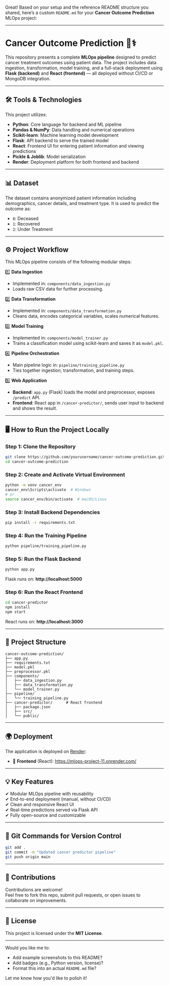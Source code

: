 Great! Based on your setup and the reference README structure you shared, here’s a custom `README.md` for your **Cancer Outcome Prediction** MLOps project:

---

# **Cancer Outcome Prediction** 🧬⚕️  

This repository presents a complete **MLOps pipeline** designed to predict cancer treatment outcomes using patient data. The project includes data ingestion, transformation, model training, and a full-stack deployment using **Flask (backend)** and **React (frontend)** — all deployed without CI/CD or MongoDB integration.

---

## 🛠 **Tools & Technologies**  
This project utilizes:  
- **Python**: Core language for backend and ML pipeline  
- **Pandas & NumPy**: Data handling and numerical operations  
- **Scikit-learn**: Machine learning model development  
- **Flask**: API backend to serve the trained model  
- **React**: Frontend UI for entering patient information and viewing predictions  
- **Pickle & Joblib**: Model serialization  
- **Render**: Deployment platform for both frontend and backend  

---

## 📊 **Dataset**  
The dataset contains anonymized patient information including demographics, cancer details, and treatment type. It is used to predict the outcome as:  
- `0`: Deceased  
- `1`: Recovered  
- `2`: Under Treatment  

---

## ⚙️ **Project Workflow**

This MLOps pipeline consists of the following modular steps:  

1️⃣ **Data Ingestion**  
- Implemented in: `components/data_ingestion.py`  
- Loads raw CSV data for further processing.

2️⃣ **Data Transformation**  
- Implemented in: `components/data_transformation.py`  
- Cleans data, encodes categorical variables, scales numerical features.

3️⃣ **Model Training**  
- Implemented in: `components/model_trainer.py`  
- Trains a classification model using scikit-learn and saves it as `model.pkl`.

4️⃣ **Pipeline Orchestration**  
- Main pipeline logic in: `pipeline/training_pipeline.py`  
- Ties together ingestion, transformation, and training steps.

5️⃣ **Web Application**  
- **Backend**: `app.py` (Flask) loads the model and preprocessor, exposes `/predict` API.  
- **Frontend**: React app in `/cancer-predictor/`, sends user input to backend and shows the result.

---

## 🖥 **How to Run the Project Locally**

### Step 1: Clone the Repository  
```bash
git clone https://github.com/yourusername/cancer-outcome-prediction.git
cd cancer-outcome-prediction
```

### Step 2: Create and Activate Virtual Environment  
```bash
python -m venv cancer_env
cancer_env\Scripts\activate  # Windows
# or
source cancer_env/bin/activate  # macOS/Linux
```

### Step 3: Install Backend Dependencies  
```bash
pip install -r requirements.txt
```

### Step 4: Run the Training Pipeline  
```bash
python pipeline/training_pipeline.py
```

### Step 5: Run the Flask Backend  
```bash
python app.py
```
Flask runs on: **http://localhost:5000**

### Step 6: Run the React Frontend  
```bash
cd cancer-predictor
npm install
npm start
```
React runs on: **http://localhost:3000**

---

## 📁 **Project Structure**

```
cancer-outcome-prediction/
├── app.py
├── requirements.txt
├── model.pkl
├── preprocessor.pkl
├── components/
│   ├── data_ingestion.py
│   ├── data_transformation.py
│   └── model_trainer.py
├── pipeline/
│   └── training_pipeline.py
├── cancer-predictor/      # React frontend
│   ├── package.json
│   ├── src/
│   └── public/
```

---

## 🌍 **Deployment**

The application is deployed on [Render](https://render.com):  

- 🔗 **Frontend** (React): https://mlops-project-11.onrender.com/

---

## 💡 **Key Features**

✔ Modular MLOps pipeline with reusability  
✔ End-to-end deployment (manual, without CI/CD)  
✔ Clean and responsive React UI  
✔ Real-time predictions served via Flask API  
✔ Fully open-source and customizable

---

## 📂 **Git Commands for Version Control**  
```bash
git add .
git commit -m "Updated cancer predictor pipeline"
git push origin main
```

---

## 🤝 **Contributions**

Contributions are welcome!  
Feel free to fork this repo, submit pull requests, or open issues to collaborate on improvements.

---

## 📄 **License**  
This project is licensed under the **MIT License**.

---

Would you like me to:
- Add example screenshots to this README?
- Add badges (e.g., Python version, license)?
- Format this into an actual `README.md` file?

Let me know how you'd like to polish it!
